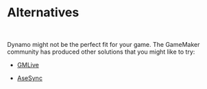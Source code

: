 # Alternatives

&nbsp;

Dynamo might not be the perfect fit for your game. The GameMaker community has produced other solutions that you might like to try:

- [GMLive](https://yellowafterlife.itch.io/gamemaker-live)

- [AseSync](https://sahaun.itch.io/asesync)